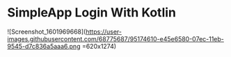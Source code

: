 # SimpleApp Login With Kotlin

![Screenshot_1601969668](https://user-images.githubusercontent.com/68775687/95174610-e45e6580-07ec-11eb-9545-d7c836a5aaa6.png =620x1274)
